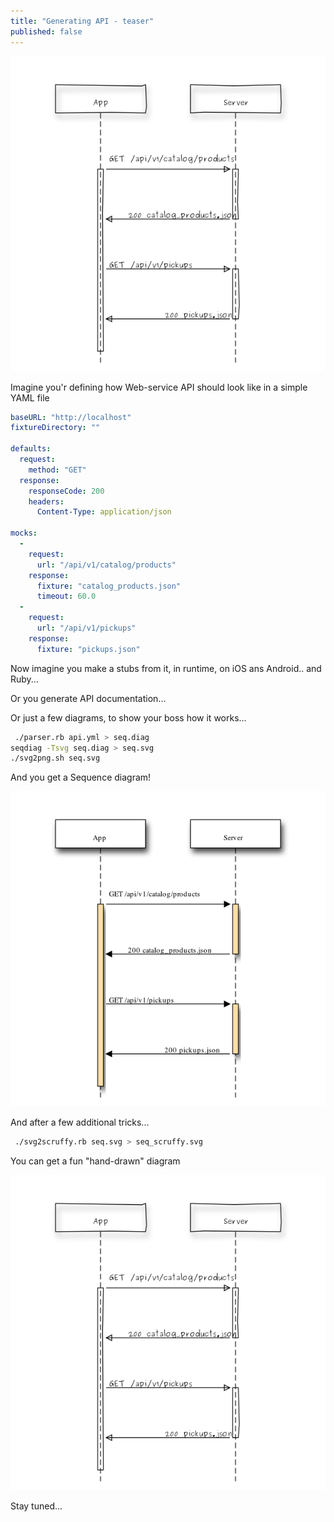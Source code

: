 ```yaml
---
title: "Generating API - teaser"
published: false
---
```


![](/images/2013-03-01/seq_scruffy.png)

Imagine you'r defining how Web-service API should look like in a simple YAML file

<!-- more -->

``` yaml
baseURL: "http://localhost"
fixtureDirectory: ""

defaults:
  request:
    method: "GET"
  response:
    responseCode: 200
    headers:
      Content-Type: application/json

mocks:
  -
    request:
      url: "/api/v1/catalog/products"
    response:
      fixture: "catalog_products.json"
      timeout: 60.0
  -
    request:
      url: "/api/v1/pickups"
    response:
      fixture: "pickups.json"
```


Now imagine you make a stubs from it, in runtime, on iOS ans Android.. and Ruby...

Or you generate API documentation...

Or just a few diagrams, to show your boss how it works...

``` sh
 ./parser.rb api.yml > seq.diag
seqdiag -Tsvg seq.diag > seq.svg
./svg2png.sh seq.svg
```


And you get a Sequence diagram!

![](/images/2013-03-01/seq_def.png)

And after a few additional tricks...

``` sh
 ./svg2scruffy.rb seq.svg > seq_scruffy.svg
```


You can get a fun "hand-drawn" diagram

![](/images/2013-03-01/seq_scruffy.png)

Stay tuned...

